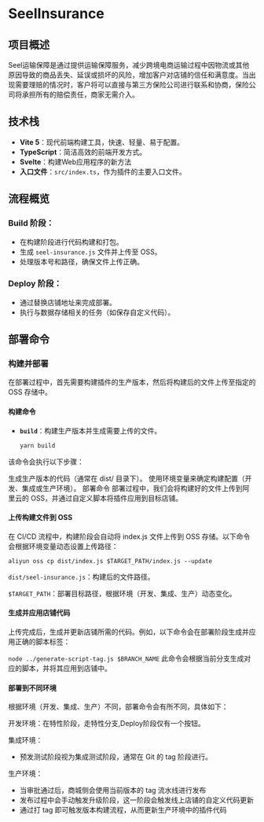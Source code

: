
# SeelInsurance

## 项目概述

Seel运输保障是通过提供运输保障服务，减少跨境电商运输过程中因物流或其他原因导致的商品丢失、延误或损坏的风险，增加客户对店铺的信任和满意度。当出现需要理赔的情况时，客户将可以直接与第三方保险公司进行联系和协商，保险公司将承担所有的赔偿责任，商家无需介入。
## 技术栈

- **Vite 5**：现代前端构建工具，快速、轻量、易于配置。
- **TypeScript**：简洁高效的前端开发方式。
- **Svelte**：构建Web应用程序的新方法
- **入口文件**：`src/index.ts`，作为插件的主要入口文件。

## 流程概览

### Build 阶段：
- 在构建阶段进行代码构建和打包。
- 生成 `seel-insurance.js` 文件并上传至 OSS。
- 处理版本号和路径，确保文件上传正确。

### Deploy 阶段：
- 通过替换店铺地址来完成部署。
- 执行与数据存储相关的任务（如保存自定义代码）。

## 部署命令

### 构建并部署

在部署过程中，首先需要构建插件的生产版本，然后将构建后的文件上传至指定的 OSS 存储中。

#### 构建命令

- **`build`**：构建生产版本并生成需要上传的文件。

  ```bash
  yarn build
该命令会执行以下步骤：

生成生产版本的代码（通常在 dist/ 目录下）。
使用环境变量来确定构建配置（开发、集成或生产环境）。
部署命令
部署过程中，我们会将构建好的文件上传到阿里云的 OSS，并通过自定义脚本将插件应用到目标店铺。

#### 上传构建文件到 OSS

在 CI/CD 流程中，构建阶段会自动将 index.js 文件上传到 OSS 存储。以下命令会根据环境变量动态设置上传路径：


`aliyun oss cp dist/index.js $TARGET_PATH/index.js --update`

`dist/seel-insurance.js`：构建后的文件路径。

`$TARGET_PATH`：部署目标路径，根据环境（开发、集成、生产）动态变化。

#### 生成并应用店铺代码

上传完成后，生成并更新店铺所需的代码。例如，以下命令会在部署阶段生成并应用正确的脚本标签：


`node ../generate-script-tag.js $BRANCH_NAME`
此命令会根据当前分支生成对应的脚本，并将其应用到店铺中。

#### 部署到不同环境

根据环境（开发、集成、生产）不同，部署命令会有所不同，具体如下：

开发环境：在特性阶段，走特性分支,Deploy阶段仅有一个按钮。

集成环境：
 - 预发测试阶段视为集成测试阶段，通常在 Git 的 tag 阶段进行。

生产环境：
  - 当审批通过后，商城侧会使用当前版本的 tag 流水线进行发布
  - 发布过程中会手动触发升级阶段，这一阶段会触发线上店铺的自定义代码更新
  - 通过打 tag 即可触发版本构建流程，从而更新生产环境中的插件代码

